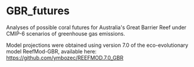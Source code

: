 # GBR_futures
Analyses of possible coral futures for Australia's Great Barrier Reef under CMIP-6 scenarios of greenhouse gas emissions.

Model projections were obtained using version 7.0 of the eco-evolutionary model ReefMod-GBR, available here:
https://github.com/ymbozec/REEFMOD.7.0_GBR


